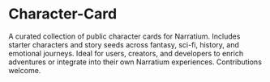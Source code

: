 # Character-Card
A curated collection of public character cards for Narratium. Includes starter characters and story seeds across fantasy, sci-fi, history, and emotional journeys. Ideal for users, creators, and developers to enrich adventures or integrate into their own Narratium experiences. Contributions welcome.
